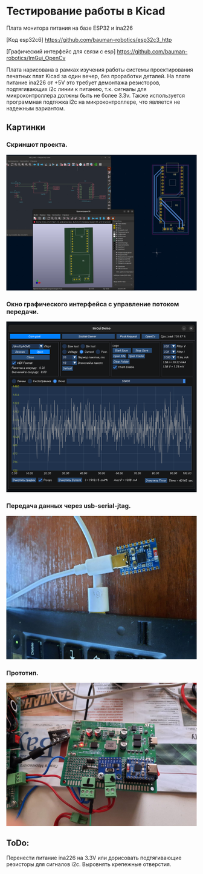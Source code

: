 # Тестирование работы в Kicad 

Плата монитора питания на базе ESP32 и ina226

[Код esp32c6] https://github.com/bauman-robotics/esp32c3_http

[Графический интерфейс для связи с esp] https://github.com/bauman-robotics/ImGui_OpenCv

Плата нарисована в рамках изучения работы системы проектирования печатных плат Kicad за один вечер, без проработки деталей. На плате питание ina226 от +5V это требует демонтажа резисторов, подтягивающих i2c линии к питанию, т.к. сигналы для микроконтроллера должны быть не более 3.3v.
Также используется программная подтяжка i2c на микроконтроллере, что является не надежным вариантом. 
 
## Картинки

### Скриншот проекта.
![Тестовый вариант](images/Pic1.png)

### Окно графического интерфейса с управление потоком передачи.
![GUI](images/Pic2.png)

### Передача данных через usb-serial-jtag.
![usb-serial-jtag](images/Pic3.jpeg)

### Прототип.
![Отладочный вариант](images/Pic4.jpg)

## ToDo:
Перенести питание ina226 на 3.3V или дорисовать подтягивающие резисторы для сигналов i2c.
Выровнять крепежные отверстия. 
